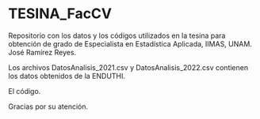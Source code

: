 # TESINA_FacCV
Repositorio con los datos y los códigos utilizados en la tesina para obtención de grado de Especialista en Estadística Aplicada, IIMAS, UNAM. José Ramírez Reyes.

Los archivos DatosAnalisis_2021.csv y DatosAnalisis_2022.csv contienen los datos obtenidos de la ENDUTHI.

El código.

Gracias por su atención.

